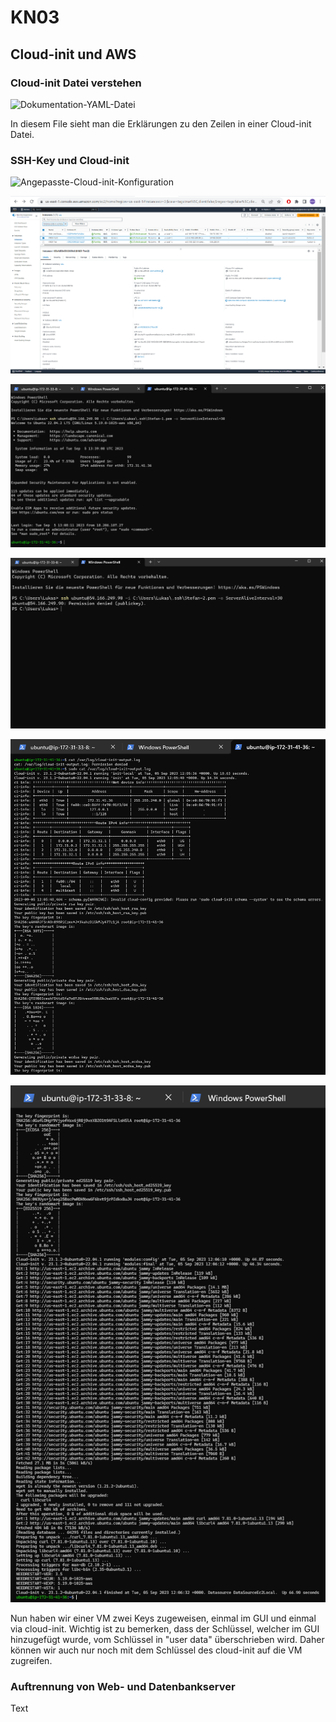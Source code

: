 # KN03

## Cloud-init und AWS

### Cloud-init Datei verstehen

![Dokumentation-YAML-Datei](cloud-init.yaml)

In diesem File sieht man die Erklärungen zu den Zeilen in einer Cloud-init Datei.

### SSH-Key und Cloud-init

![Angepasste-Cloud-init-Konfiguration](cloud-init-mit-Key-1.yaml)

![image](Instanz-mit-Key2.png)

![image](Key1-success.png)

![image](Key2-failed.png)

![image](Cloud-Init-Log1.png)

![image](Cloud-Init-Log2.png)

Nun haben wir einer VM zwei Keys zugeweisen, einmal im GUI und einmal via cloud-init.
Wichtig ist zu bemerken, dass der Schlüssel, welcher im GUI hinzugefügt wurde, vom Schlüssel in "user data" überschrieben wird.
Daher können wir auch nur noch mit dem Schlüssel des cloud-init auf die VM zugreifen.

### Auftrennung von Web- und Datenbankserver

Text

